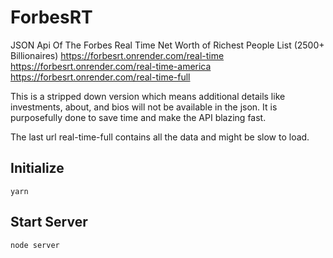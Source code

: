 # ForbesRT
JSON Api Of The Forbes Real Time Net Worth of Richest People List (2500+ Billionaires)
https://forbesrt.onrender.com/real-time \
https://forbesrt.onrender.com/real-time-america \
https://forbesrt.onrender.com/real-time-full

This is a stripped down version which means additional details like investments, about, and bios will not be available in the json. It is purposefully done to save time and make the API blazing fast.

The last url real-time-full contains all the data and might be slow to load.

## Initialize
``` 
yarn
```

## Start Server
``` 
node server
```
